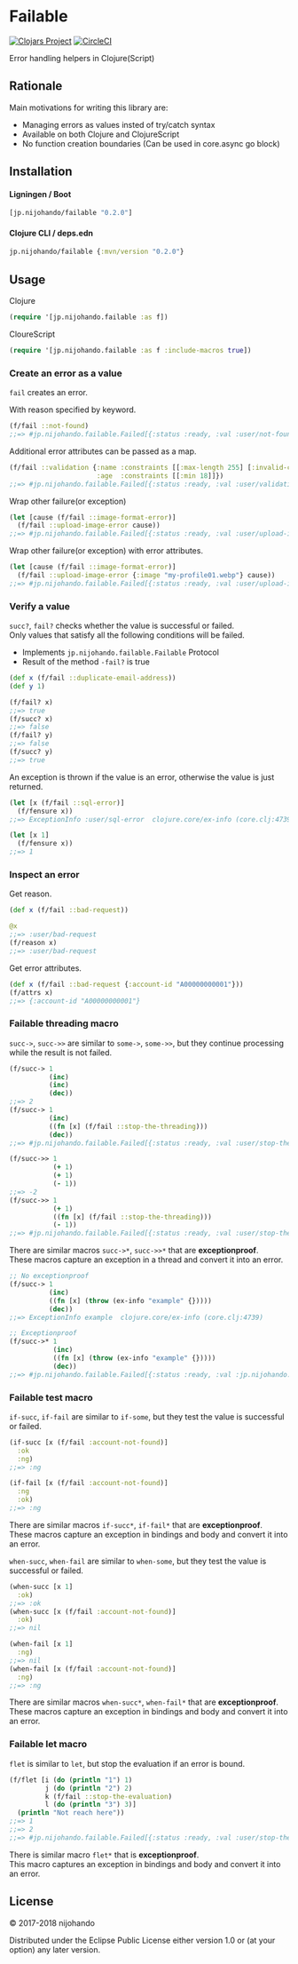 # Failable

[![Clojars Project](https://img.shields.io/clojars/v/jp.nijohando/failable.svg)](https://clojars.org/jp.nijohando/failable)
[![CircleCI](https://circleci.com/gh/nijohando/failable.svg?style=shield)](https://circleci.com/gh/nijohando/failable)

Error handling helpers in Clojure(Script)

## Rationale

Main motivations for writing this library are:

* Managing errors as values insted of try/catch syntax
* Available on both Clojure and ClojureScript
* No function creation boundaries (Can be used in core.async go block)

## Installation

#### Ligningen / Boot

```clojure
[jp.nijohando/failable "0.2.0"]
```

#### Clojure CLI / deps.edn

```clojure
jp.nijohando/failable {:mvn/version "0.2.0"}
```

## Usage

Clojure

```clojure
(require '[jp.nijohando.failable :as f])
```

CloureScript

```clojure
(require '[jp.nijohando.failable :as f :include-macros true])
```

### Create an error as a value

`fail` creates an error.

With reason specified by keyword.

```clojure
(f/fail ::not-found)
;;=> #jp.nijohando.failable.Failed[{:status :ready, :val :user/not-found} 0x18205c08]
```

Additional error attributes can be passed as a map.

```clojure
(f/fail ::validation {:name :constraints [[:max-length 255] [:invalid-chars ["&" "$"]]]
                      :age  :constraints [[:min 18]]})
;;=> #jp.nijohando.failable.Failed[{:status :ready, :val :user/validation} 0x1f711438]
```

Wrap other failure(or exception)

```clojure
(let [cause (f/fail ::image-format-error)]
  (f/fail ::upload-image-error cause))
;;=> #jp.nijohando.failable.Failed[{:status :ready, :val :user/upload-image-error} 0x3138f7b9]
```

Wrap other failure(or exception) with error attributes.

```clojure
(let [cause (f/fail ::image-format-error)]
  (f/fail ::upload-image-error {:image "my-profile01.webp"} cause))
;;=> #jp.nijohando.failable.Failed[{:status :ready, :val :user/upload-image-error} 0x9eeff19]
```

### Verify a value

`succ?`, `fail?` checks whether the value is successful or failed.  
Only values that satisfy all the following conditions will be failed.

* Implements `jp.nijohando.failable.Failable` Protocol
* Result of the method `-fail?` is true

```clojure
(def x (f/fail ::duplicate-email-address))
(def y 1)

(f/fail? x)
;;=> true
(f/succ? x)
;;=> false
(f/fail? y)
;;=> false
(f/succ? y)
;;=> true
```


An exception is thrown if the value is an error, otherwise the value is just returned.

```clojure
(let [x (f/fail ::sql-error)]
  (f/fensure x))
;;=> ExceptionInfo :user/sql-error  clojure.core/ex-info (core.clj:4739)
```

```clojure
(let [x 1]
  (f/fensure x))
;;=> 1
```


### Inspect an error

Get reason.

```clojure
(def x (f/fail ::bad-request))

@x
;;=> :user/bad-request
(f/reason x)
;;=> :user/bad-request
```

Get error attributes.

```clojure
(def x (f/fail ::bad-request {:account-id "A00000000001"}))
(f/attrs x)
;;=> {:account-id "A00000000001"}
```

### Failable threading macro

`succ->`, `succ->>` are similar to `some->`, `some->>`, but they continue processing while the result is not failed.

```clojure
(f/succ-> 1
          (inc)
          (inc)
          (dec))
;;=> 2
(f/succ-> 1
          (inc)
          ((fn [x] (f/fail ::stop-the-threading)))
          (dec))
;;=> #jp.nijohando.failable.Failed[{:status :ready, :val :user/stop-the-threading} 0x3bc1711d]
```

```clojure
(f/succ->> 1
           (+ 1)
           (+ 1)
           (- 1))
;;=> -2
(f/succ->> 1
           (+ 1)
           ((fn [x] (f/fail ::stop-the-threading)))
           (- 1))
;;=> #jp.nijohando.failable.Failed[{:status :ready, :val :user/stop-the-threading} 0x1baba519]
```

There are similar macros `succ->*`, `succ->>*` that are **exceptionproof**.  
These macros capture an exception in a thread and convert it into an error.

```clojure
;; No exceptionproof
(f/succ-> 1
          (inc)
          ((fn [x] (throw (ex-info "example" {}))))
          (dec))
;;=> ExceptionInfo example  clojure.core/ex-info (core.clj:4739)
```

```clojure
;; Exceptionproof
(f/succ->* 1
           (inc)
           ((fn [x] (throw (ex-info "example" {}))))
           (dec))
;;=> #jp.nijohando.failable.Failed[{:status :ready, :val :jp.nijohando.failable/exceptionproof} 0x2d088638]
```

### Failable test macro


`if-succ`, `if-fail` are similar to `if-some`, but they test the value is successful or failed.

```clojure
(if-succ [x (f/fail :account-not-found)]
  :ok
  :ng)
;;=> :ng
```

```clojure
(if-fail [x (f/fail :account-not-found)]
  :ng
  :ok)
;;=> :ng
```

There are similar macros `if-succ*`, `if-fail*` that are **exceptionproof**.  
These macros capture an exception in bindings and body and convert it into an error.

`when-succ`, `when-fail` are similar to `when-some`, but they test the value is successful or failed.

```clojure
(when-succ [x 1]
  :ok)
;;=> :ok
(when-succ [x (f/fail :account-not-found)]
  :ok)
;;=> nil

```

```clojure
(when-fail [x 1]
  :ng)
;;=> nil
(when-fail [x (f/fail :account-not-found)]
  :ng)
;;=> :ng

```

There are similar macros `when-succ*`, `when-fail*` that are **exceptionproof**.  
These macros capture an exception in bindings and body and convert it into an error.


### Failable let macro

`flet` is similar to `let`, but stop the evaluation if an error is bound.

```clojure
(f/flet [i (do (println "1") 1)
         j (do (println "2") 2)
         k (f/fail ::stop-the-evaluation)
         l (do (println "3") 3)]
  (println "Not reach here"))
;;=> 1
;;=> 2
;;=> #jp.nijohando.failable.Failed[{:status :ready, :val :user/stop-the-evaluation} 0x5f7f672e]
```

There is similar macro `flet*` that is **exceptionproof**.  
This macro captures an exception in bindings and body and convert it into an error.


## License

© 2017-2018 nijohando  

Distributed under the Eclipse Public License either version 1.0 or (at
your option) any later version.
